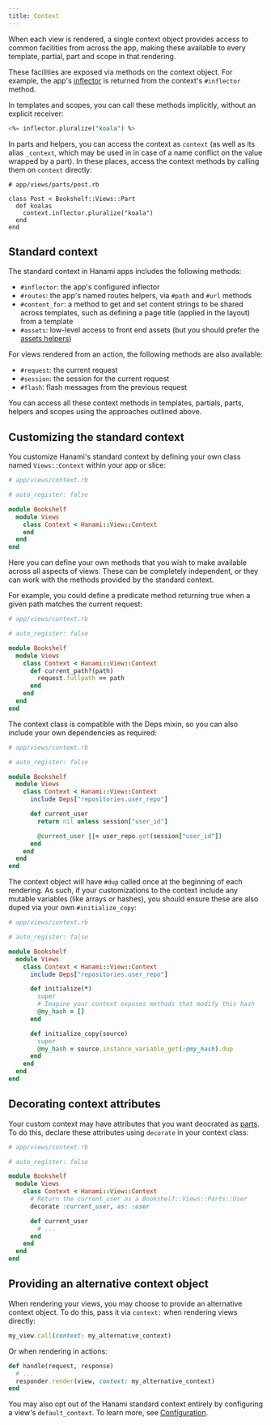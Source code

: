 ```yaml
---
title: Context
---
```


When each view is rendered, a single context object provides access to common facilities from across the app, making these available to every template, partial, part and scope in that rendering.

These facilities are exposed via methods on the context object. For example, the app's [inflector](/v2.1/app/app-config) is returned from the context's `#inflector` method.

In templates and scopes, you can call these methods implicitly, without an explicit receiver:

```sql
<%= inflector.pluralize("koala") %>
```

In parts and helpers, you can access the context as `context` (as well as its alias `_context`, which may be used in in case of a name conflict on the value wrapped by a part). In these places, access the context methods by calling them on `context` directly:

```
# app/views/parts/post.rb

class Post < Bookshelf::Views::Part
  def koalas
    context.inflector.pluralize("koala")
  end
end
```

## Standard context

The standard context in Hanami apps includes the following methods:

- `#inflector`: the app's configured inflector
- `#routes`: the app's named routes helpers, via `#path` and `#url` methods
- `#content_for`: a method to get and set content strings to be shared across templates, such as defining a page title (applied in the layout) from a template
- `#assets`: low-level access to front end assets (but you should prefer the [assets helpers](/v2.1/helpers/assets/))

For views rendered from an action, the following methods are also available:

- `#request`: the current request
- `#session`: the session for the current request
- `#flash`: flash messages from the previous request

You can access all these context methods in templates, partials, parts, helpers and scopes using the approaches outlined above.

## Customizing the standard context

You customize Hanami's standard context by defining your own class named `Views::Context` within your app or slice:

```ruby
# app/views/context.rb

# auto_register: false

module Bookshelf
  module Views
    class Context < Hanami::View::Context
    end
  end
end
```

Here you can define your own methods that you wish to make available across all aspects of views. These can be completely independent, or they can work with the methods provided by the standard context.

For example, you could define a predicate method returning true when a given path matches the current request:

```ruby
# app/views/context.rb

# auto_register: false

module Bookshelf
  module Views
    class Context < Hanami::View::Context
      def current_path?(path)
        request.fullpath == path
      end
    end
  end
end
```

The context class is compatible with the Deps mixin, so you can also include your own dependencies as required:

```ruby
# app/views/context.rb

# auto_register: false

module Bookshelf
  module Views
    class Context < Hanami::View::Context
      include Deps["repositories.user_repo"]

      def current_user
        return nil unless session["user_id"]

        @current_user ||= user_repo.get(session["user_id"])
      end
    end
  end
end
```

The context object will have `#dup` called once at the beginning of each rendering. As such, if your customizations to the context include any mutable variables (like arrays or hashes), you should ensure these are also duped via your own `#initialize_copy`:

```ruby
# app/views/context.rb

# auto_register: false

module Bookshelf
  module Views
    class Context < Hanami::View::Context
      include Deps["repositories.user_repo"]

      def initialize(*)
        super
        # Imagine your context exposes methods that modify this hash
        @my_hash = []
      end

      def initialize_copy(source)
        super
        @my_hash = source.instance_variable_get(:@my_hash).dup
      end
    end
  end
end
```

## Decorating context attributes

Your custom context may have attributes that you want deocrated as [parts](/v2.1/views/parts/). To do this, declare these attributes using `decorate` in your context class:

```ruby
# app/views/context.rb

# auto_register: false

module Bookshelf
  module Views
    class Context < Hanami::View::Context
      # Return the current_user as a Bookshelf::Views::Parts::User
      decorate :current_user, as: :user

      def current_user
        # ...
      end
    end
  end
end
```

## Providing an alternative context object

When rendering your views, you may choose to provide an alternative context object. To do this, pass it via `context:` when rendering views directly:

```ruby
my_view.call(context: my_alternative_context)
```

Or when rendering in actions:

```ruby
def handle(request, response)
  # ...
  responder.render(view, context: my_alternative_context)
end
```

You may also opt out of the Hanami standard context entirely by configuring a view's `default_context`. To learn more, see [Configuration](/v2.1/views/configuration/).
